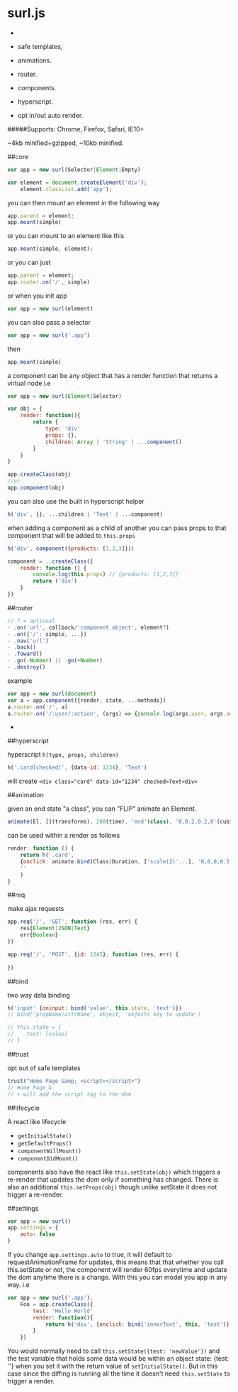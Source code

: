 # surl.js
-

- safe templates,  
- animations.
- router.
- components.
- hyperscript.
- opt in/out auto render. 

#####Supports: Chrome, Firefox, Safari, IE10+

~4kb minified+gzipped, ~10kb minified.

##core

```javascript
var app = new surl(Selector|Element|Empty)
```

```javascript
var element = document.createElement('div');
	element.classList.add('app');
```
you can then mount an element in the following way

```javascript
app.parent = element;
app.mount(simple)
```
or you can mount to an element like this

```javascript
app.mount(simple, element);
```

or you can just

```javascript
app.parent = element;
app.router.on('/', simple)
```

or when you init app

```javascript
var app = new surl(element) 
```
you can also pass a selector

```javascript
var app = new surl('.app')
```
then 

```javascript
app.mount(simple)

```
a component can be any object that has a render function that
returns a virtual node i.e

```javascript
var app = new surl(Element|Selector)

var obj = {
	render: function(){
		return {
			type: 'div'
			props: {},
			children: Array | 'String' | ...component()
		}
	}
}

app.createClass(obj)
//or
app.component(obj)

```
you can also use the built in hyperscript helper 

```javascript
h('div', {}, ...children | 'Text' | ...component)
```
when adding a component as a child of another you can pass props to that component that will be added to `this.props`

```javascript
h('div', component({products: [1,2,3]}))

component = ..createClass({
	render: function () {
		console.log(this.props) // {products: [1,2,3]}
		return ('div')
	}
})
```

##router

```javascript
// ? = optional
- .on('url', callback/'component object', element?) 
- .on({'/': simple, ...})
- .nav('url')
- .back()
- .foward()
- .go(-Number) || .go(+Number)
- .destroy()
```
example

```javascript
var app = new surl(document)
var a = app.component({render, state, ...methods})
a.router.on('/', a)
a.router.on('/:user/:action', (args) => {console.log(args.user, args.action)})
```
-
##hyperscript

hyperscript `h(type, props, children)`

```javascript
h('.card[checked]', {data-id: 1234}, 'Text')
```
will create ```<div class="card" data-id="1234" checked>Text<div>```

##animation

given an end state "a class", you can "FLIP" animate an Element.

```javascript
animate(El, [](transforms), 200(time), 'end'(class), '0,0.2,0.2,0'(cubic-easing))
```

can be used within a render as follows

```javascript
render: function () {
	return h('.card', 
	{onclick: animate.bind(Class|Duration, ['scale(2)'...], '0,0,0,0.3')}, 
	''
	)
}
```

##req

make ajax requests

```javascript
app.req('/', 'GET', function (res, err) {
	res{Element|JSON|Text}
	err{Boolean}
})

app.req('/', 'POST', {id: 1245}, function (res, err) {
	
})
```

##bind

two way data binding

```javascript
h('input' {oninput: bind('value', this.state, 'text')})
// bind('propName/attrName', object, 'objects key to update')

// this.state = {
//    text: [value]
// }
```

##trust

opt out of safe templates

```javascript
trust("Home Page &amp; <script></script>")
// Home Page &
// + will add the script tag to the dom
```

##lifecycle

A react like lifecycle

- `getInitialState()`
- `getDefaultProps()`
- `componentWillMount()`
- `componentDidMount()`

components also have the react like `this.setState(obj)` which triggers a re-render that updates the dom only if something has changed. There is also an additional `this.setProps(obj)` though unlike setState it does not trigger a re-render.

##settings

```javascript
var app = new surl()
app.settings = {
	auto: false
}
```

If you change `app.settings.auto` to true, it will default to requestAnimationFrame for updates, this means that that whether you call this.setState or not, the component will render 60fps everytime and update the dom anytime there is a change. With this you can model you app in any way. i.e

```javascript
var app = new surl('.app'),
	Foo = app.createClass({
		test: 'Hello World'
		render: function(){
			return h('div', {onclick: bind('innerText', this, 'test')}, this.test)
		}
	})
```
You would normally need to call `this.setState({test: 'newValue'})` and the test variable that holds some data would be within an object state: {test: ''} when you set it with the return value of `setInitialState()`. But in this case since the diffing is running all the time it doesn't need `this.setState` to trigger a render.